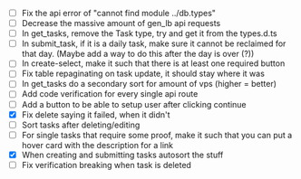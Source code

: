 - [ ] Fix the api error of "cannot find module ../db.types"
- [ ] Decrease the massive amount of gen_lb api requests
- [ ] In get_tasks, remove the Task type, try and get it from the types.d.ts
- [ ] In submit_task, if it is a daily task, make sure it cannot be reclaimed for that day. (Maybe add a way to do this after the day is over (?))
- [ ] In create-select, make it such that there is at least one required button
- [ ] Fix table repaginating on task update, it should stay where it was
- [ ] In get_tasks do a secondary sort for amount of vps (higher = better)
- [ ] Add code verification for every single api route
- [ ] Add a button to be able to setup user after clicking continue
- [x] Fix delete saying it failed, when it didn't
- [ ] Sort tasks after deleting/editing
- [ ] For single tasks that require some proof, make it such that you can put a hover card with the description for a link
- [x] When creating and submitting tasks autosort the stuff
- [ ] Fix verification breaking when task is deleted
